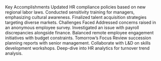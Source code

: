 Key Accomplishments
Updated HR compliance policies based on new regional labor laws.
Conducted sensitivity training for managers, emphasizing cultural awareness.
Finalized talent acquisition strategies targeting diverse markets.
Challenges Faced
Addressed concerns raised in an anonymous employee survey.
Investigated an issue with payroll discrepancies alongside finance.
Balanced remote employee engagement initiatives with budget constraints.
Tomorrow’s Focus
Review succession planning reports with senior management.
Collaborate with L&D on skills development workshops.
Deep-dive into HR analytics for turnover trend analysis.